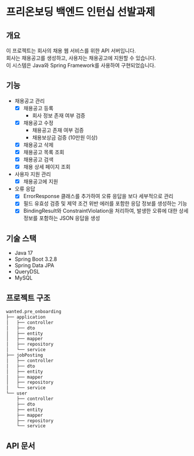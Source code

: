 # 프리온보딩 백엔드 인턴십 선발과제

## 개요
이 프로젝트는 회사의 채용 웹 서비스를 위한 API 서버입니다.   
회사는 채용공고를 생성하고, 사용자는 채용공고에 지원할 수 있습니다.   
이 시스템은 Java와 Spring Framework를 사용하여 구현되었습니다.


## 기능
- 채용공고 관리
  - [x] 채용공고 등록
    - 회사 정보 존재 여부 검증
  - [x] 채용공고 수정
    - 채용공고 존재 여부 검증
    - 채용보상금 검증 (10만원 이상)
  - [x] 채용공고 삭제
  - [x] 채용공고 목록 조회
  - [x] 채용공고 검색
  - [x] 채용 상세 페이지 조회
- 사용자 지원 관리
  - [x] 채용공고에 지원
- 오류 응답
  - [x] ErrorResponse 클래스를 추가하여 오류 응답을 보다 세부적으로 관리
  - [x] 필드 유효성 검증 및 제약 조건 위반 에러를 포함한 응답 정보를 생성하는 기능
  - [x] BindingResult와 ConstraintViolation을 처리하여, 발생한 오류에 대한 상세 정보를 포함하는 JSON 응답을 생성

## 기술 스택
- Java 17
- Spring Boot 3.2.8
- Spring Data JPA
- QueryDSL
- MySQL

## 프로젝트 구조
```markdown
wanted.pre_onboarding
├── application
│   ├── controller
│   ├── dto
│   ├── entity
│   ├── mapper
│   ├── repository
│   └── service
├── jobPosting
│   ├── controller
│   ├── dto
│   ├── entity
│   ├── mapper
│   ├── repository
│   └── service
└── user
    ├── controller
    ├── dto
    ├── entity
    ├── mapper
    ├── repository
    └── service
```

## API 문서
